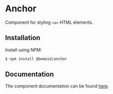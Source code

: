 # Anchor

Component for styling `<a>` HTML elements.

## Installation

Install using NPM:

```bash
$ npm install @bemoid/anchor
```

## Documentation

The component documentation can be found [here](//bemoid.org/docs/anchor).
